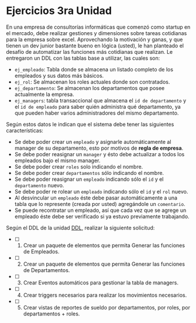 # Ejercicios 3ra Unidad

En una empresa de consultorías informáticas que comenzó como startup en el mercado, debe realizar gestiones y dimensiones sobre tareas cotidianas para la empresa sobre excel. Aprovechando la motivación y ganas, y que tienen un dev junior bastante bueno en lógica (usted), le han planteado el desafío de automatizar las funciones más cotidianas que realizan.
Le entregaron un DDL con las tablas base a utilizar, las cuales son:
- `ej_empleado`: Tabla donde se almacena un listado completo de los empleados y sus datos más básicos.
- `ej_rol`: Se almacenan los roles actuales donde son contratados.
- `ej_departamento`: Se almacenan los departamentos que posee actualmente la empresa.
- `ej_managers`: tabla transaccional que almacena el `id de departamento` y el `id de empleado` para saber quién administra qué departamento, ya que pueden haber varios administradores del mismo departamento.

Según estos datos le indican que el sistema debe tener las siguientes características:
- Se debe poder crear un `empleado` y asignarle automáticamente al manager de su departamento, esto por motivos de **regla de empresa**.
- Se debe poder reasignar un `manager` y ésto debe actualizar a todos los empleados bajo el mismo manager.
- Se debe poder crear `roles` solo indicando el nombre.
- Se debe poder crear `departamentos` sólo indicando el nombre.
- Se debe poder reasignar un `empleado` indicando sólo el `id` y el `departamento` nuevo.
- Se debe poder re rolear un `empleado` indicando sólo el `id` y el `rol` nuevo.
- Al desvincular un `empleado` éste debe pasar automáticamente a una tabla que lo represente (creada por usted) agregándole un `comentario`.
- Se puede recontratar un empleado, así que cada vez que se agrege un empleado éste debe ser verificado si ya estuvo previamente trabajando.

Según el DDL de la unidad [DDL](/3%20-%20Subprocesos/Guia/DDL.sql), realizar la siguiente solicitud:

- [ ]  1. Crear un paquete de elementos que permita Generar las funciones de Empleados.
- [ ]  2. Crear un paquete de elementos que permita Generar las funciones de Departamentos.
- [ ]  3. Crear Eventos automáticos para gestionar la tabla de managers.
- [ ]  4. Crear triggers necesarios para realizar los movimientos necesarios.
- [ ]  5. Crear vistas de reportes de sueldo por departamentos, por roles, por departamentos + roles.
